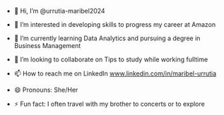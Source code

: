 - 👋 Hi, I’m @urrutia-maribel2024
- 👀 I’m interested in developing skills to progress my career at Amazon
- 🌱 I’m currently learning Data Analytics and pursuing a degree in Business Management
- 💞️ I’m looking to collaborate on Tips to study while working fulltime
- 📫 How to reach me on LinkedIn www.linkedin.com/in/maribel-urrutia

- 😄 Pronouns: She/Her
- ⚡ Fun fact: I often travel with my brother to concerts or to explore

<!---
urrutia-maribel2024/urrutia-maribel2024 is a ✨ special ✨ repository because its `README.md` (this file) appears on your GitHub profile.
You can click the Preview link to take a look at your changes.
--->
